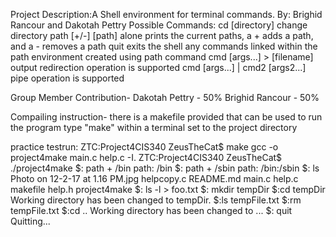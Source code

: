 Project Description:A Shell environment for terminal commands.
By: Brighid Rancour and Dakotah Pettry
Possible Commands:
  cd [directory] change directory
  path [+/-] [path] alone prints the current paths, a + adds a path, and a - removes a path
  quit exits the shell 
  any commands linked within the path environment created using path command
  cmd [args...] > [filename] output redirection operation is supported
  cmd [args...] | cmd2 [args2...] pipe operation is supported
 
Group Member Contribution-
Dakotah Pettry  - 50%
Brighid Rancour - 50%

Compailing instruction- there is a makefile provided that can be used to run the program
  type "make" within a terminal set to the project directory
 
practice testrun: 
ZTC:Project4CIS340 ZeusTheCat$ make
gcc -o project4make main.c help.c -I.
ZTC:Project4CIS340 ZeusTheCat$ ./project4make 
$: path + /bin
path: /bin
$: path + /sbin
path: /bin:/sbin
$: ls
Photo on 12-2-17 at 1.16 PM.jpg	helpcopy.c
README.md			main.c
help.c				makefile
help.h				project4make
$: ls -l > foo.txt
$: mkdir tempDir
$:cd tempDir
Working directory has been changed to tempDir.
$:ls 
tempFile.txt
$:rm tempFile.txt
$:cd ..
Working directory has been changed to ...
$: quit
Quitting...
